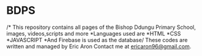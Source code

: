 # BDPS
/* This repository contains all pages of the
Bishop Ddungu Primary School, images, videos,scripts
and more
*Languages used are
*HTML
*CSS
*JAVASCRIPT
*And Firebase is used as the database/
These codes are written and managed by Eric Aron
Contact me at ericaron96@gmail.com.
